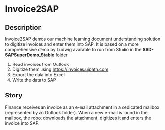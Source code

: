 # Invoice2SAP
## Description
Invoice2SAP demos our machine learning document understanding solution to digitize invoices and enter them into SAP. It is based on a more comprehensive demo by Ludwig available to run from Studio in the **SSD-SAPSuperDemo_Stable** folder
1. Read invoices from Outlook
2. Digitize them using https://invoices.uipath.com
3. Export the data into Excel
4. Write the data to SAP

## Story
Finance receives an invoice as an e-mail attachment in a dedicated mailbox (represented by an Outlook folder). When a new e-mail is found in the mailbox, the robot downloads the attachment, digitizes it and enters the invoice into SAP. 